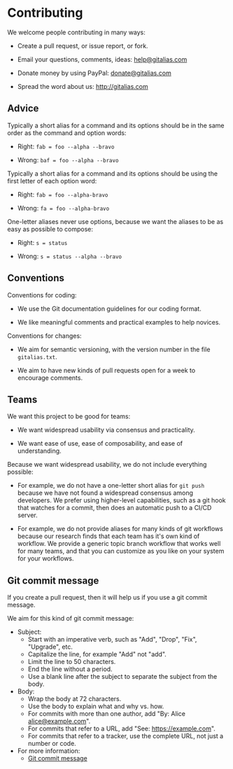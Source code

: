 # Contributing

We welcome people contributing in many ways:

  * Create a pull request, or issue report, or fork.

  * Email your questions, comments, ideas: help@gitalias.com

  * Donate money by using PayPal: donate@gitalias.com

  * Spread the word about us: http://gitalias.com


## Advice

Typically a short alias for a command and its options
should be in the same order as the command and option words:

  * Right: `fab = foo --alpha --bravo`

  * Wrong: `baf = foo --alpha --bravo`

Typically a short alias for a command and its options
should be using the first letter of each option word:

  * Right: `fab = foo --alpha-bravo`

  * Wrong: `fa = foo --alpha-bravo`

One-letter aliases never use options, because we want
the aliases to be as easy as possible to compose:

  * Right: `s = status`

  * Wrong: `s = status --alpha --bravo`


## Conventions

Conventions for coding:

  * We use the Git documentation guidelines for our coding format.

  * We like meaningful comments and practical examples to help novices.

Conventions for changes:

  * We aim for semantic versioning, with the version number in the file `gitalias.txt`.

  * We aim to have new kinds of pull requests open for a week to encourage comments.


## Teams

We want this project to be good for teams:

  * We want widespread usability via consensus and practicality.

  * We want ease of use, ease of composability, and ease of understanding.

Because we want widespread usability, we do not include everything possible:

  * For example, we do not have a one-letter short alias for `git push`
    because we have not found a widespread consensus among developers.
    We prefer using higher-level capabilities, such as a git hook that
    watches for a commit, then does an automatic push to a CI/CD server.

  * For example, we do not provide aliases for many kinds of git workflows
    because our research finds that each team has it's own kind of workflow.
    We provide a generic topic branch workflow that works well for many teams,
    and that you can customize as you like on your system for your workflows.


## Git commit message

If you create a pull request, then it will help us if you use a git commit message.

We aim for this kind of git commit message:

  * Subject:
    * Start with an imperative verb, such as "Add", "Drop", "Fix", "Upgrade", etc.
    * Capitalize the line, for example "Add" not "add".
    * Limit the line to 50 characters.
    * End the line without a period.
    * Use a blank line after the subject to separate the subject from the body.
  * Body:
    * Wrap the body at 72 characters.
    * Use the body to explain what and why vs. how.
    * For commits with more than one author, add "By: Alice <alice@example.com>".
    * For commits that refer to a URL, add "See: https://example.com".
    * For commits that refer to a tracker, use the complete URL, not just a number or code.
  * For more information:
    * [Git commit message](https://github.com/joelparkerhenderson/git-commit-message/)

